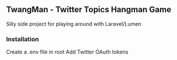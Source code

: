## TwangMan - Twitter Topics Hangman Game

Silly side project for playing around with Laravel/Lumen

### Installation

Create a .env file in root
Add Twitter OAuth tokens


